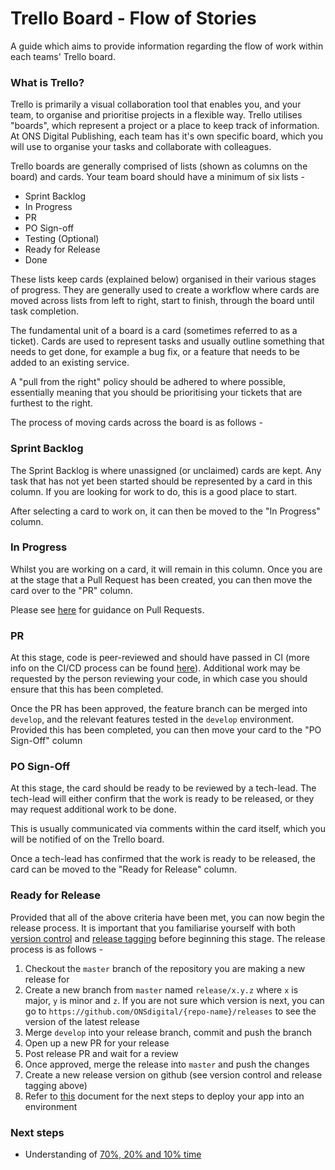 Trello Board - Flow of Stories
==============================

A guide which aims to provide information regarding the flow of work within each teams' Trello board.

### What is Trello?

Trello is primarily a visual collaboration tool that enables you, and your team, to organise and prioritise projects in a flexible way. Trello utilises "boards", which represent a project or a place to keep track of information. At ONS Digital Publishing, each team has it's own specific board, which you will use to organise your tasks and collaborate with colleagues.

Trello boards are generally comprised of lists (shown as columns on the board) and cards. Your team board should have a minimum of six lists - 

- Sprint Backlog
- In Progress
- PR
- PO Sign-off
- Testing (Optional)
- Ready for Release
- Done

These lists keep cards (explained below) organised in their various stages of progress. They are generally used to create a workflow where cards are moved across lists from left to right, start to finish, through the board until task completion.

The fundamental unit of a board is a card (sometimes referred to as a ticket). Cards are used to represent tasks and usually outline something that needs to get done, for example a bug fix, or a feature that needs to be added to an existing service.


A "pull from the right" policy should be adhered to where possible, essentially meaning that you should be prioritising your tickets that are furthest to the right.

The process of moving cards across the board is as follows - 

### Sprint Backlog

The Sprint Backlog is where unassigned (or unclaimed) cards are kept. Any task that has not yet been started should be represented by a card in this column. If you are looking for work to do, this is a good place to start. 

After selecting a card to work on, it can then be moved to the "In Progress" column.

### In Progress

Whilst you are working on a card, it will remain in this column. Once you are at the stage that a Pull Request has been created, you can then move the card over to the "PR" column.

Please see [here](PULL_REQUEST_GUIDANCE.md) for guidance on Pull Requests. 

### PR

At this stage, code is peer-reviewed and should have passed in CI (more info on the CI/CD process can be found [here](CICD.md)). Additional work may be requested by the person reviewing your code, in which case you should ensure that this has been completed. 

Once the PR has been approved, the feature branch can be merged into `develop`, and the relevant features tested in the `develop` environment. Provided this has been completed, you can then move your card to the "PO Sign-Off" column

### PO Sign-Off

At this stage, the card should be ready to be reviewed by a tech-lead. The tech-lead will either confirm that the work is ready to be released, or they may request additional work to be done. 

This is usually communicated via comments within the card itself, which you will be notified of on the Trello board.

Once a tech-lead has confirmed that the work is ready to be released, the card can be moved to the "Ready for Release" column.

### Ready for Release

Provided that all of the above criteria have been met, you can now begin the release process. It is important that you familiarise yourself with both [version control](https://github.com/ONSdigital/dp/blob/main/guides/VERSIONING.md) and [release tagging](https://github.com/ONSdigital/dp/blob/main/guides/TAGS.md) before beginning this stage. The release process is as follows - 

1. Checkout the `master` branch of the repository you are making a new release for
2. Create a new branch from `master` named `release/x.y.z` where `x` is major, `y` is minor and `z`. If you are not sure which version is next, you can go to `https://github.com/ONSdigital/{repo-name}/releases` to see the version of the latest release
3. Merge `develop` into your release branch, commit and push the branch
4. Open up a new PR for your release
5. Post release PR and wait for a review
6. Once approved, merge the release into `master` and push the changes
7. Create a new release version on github (see version control and release tagging above)
8. Refer to [this](CICD.md) document for the next steps to deploy your app into an environment  

### Next steps

- Understanding of [70%, 20% and 10% time](./70_20_10_TIME.md)